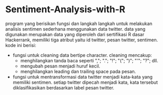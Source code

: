 # Sentiment-Analysis-with-R
program yang berisikan fungsi dan langkah langkah untuk melakukan analisis sentimen sederhana menggunakan data twitter.
data yang digunakan merupakan data yang diperoleh dari sertifikasi R dasar Hackerrank, memiliki tiga atribut yaitu id twitter, pesan twitter, sentimen.
kode ini berisi:
 - fungsi untuk cleaning data bertipe character. cleaning mencakup:
    - menghilangkan tanda baca seperti ","; "."; "!"; "("; ")"; "'"; "?"; dll.
    - mengubah pesan menjadi huruf kecil.
    - menghilangkan leading dan trailing space pada pesan.
 - fungsi untuk mentransformasi data twitter menjadi kata-kata yang memiliki sentimen. setiap twitter dipecah menjadi kata, kata tersebut diklasifikasikan berdasarkan label pesan twitter.
